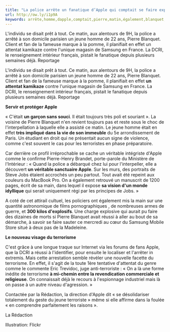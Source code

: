 ```yaml
---
title: "La police arrête un fanatique d’Apple qui comptait se faire exploser dans une boutique Samsung"
url: http://ow.ly/i1p9A
keywords: arrête,homme,dapple,comptait,pierre,matin,également,blanquet,boutique,samsung,jeune,déjà,exploser,dcri,apple,faire,fanatique
---
```

L'individu se disait prêt à tout. Ce matin, aux alentours de 9H, la police a arrêté à son domicile parisien un jeune homme de 22 ans, Pierre Blanquet. Client et fan de la fameuse marque à la pomme, il planifiait en effet un attentat kamikaze contre l'unique magasin de Samsung en France. La DCRI, le renseignement intérieur français, pistait le fanatique depuis plusieurs semaines déjà. Reportage

L'individu se disait prêt à tout. Ce matin, aux alentours de 9H, la police a arrêté à son domicile parisien un jeune homme de 22 ans, Pierre Blanquet. Client et fan de la fameuse marque à la pomme, il planifiait en effet **un attentat kamikaze** contre l'unique magasin de Samsung en France. La DCRI, le renseignement intérieur français, pistait le fanatique depuis plusieurs semaines déjà. Reportage

**Servir et protéger Apple**

« C'était **un garçon sans souci**. Il était toujours très poli et souriant ». La voisine de Pierre Blanquet n'en revient toujours pas et reste sous le choc de l'interpellation à laquelle elle a assisté ce matin. Le jeune homme était en effet **très impliqué dans la vie de son immeuble** du 5e arrondissement de Paris. Un étudiant en droit qui ne présentait aucun signe de violence, comme c'est souvent le cas pour les terroristes en phase préparatoire.

Car derrière ce profil irréprochable se cache un véritable intégriste d'Apple comme le confirme Pierre-Henry Brandet, porte-parole du Ministère de l'Intérieur : « Quand la police a débarqué chez lui pour l'interpeller, elle a découvert **un véritable sanctuaire Apple**. Sur les murs, des portraits de Steve Jobs étaient accrochés un peu partout. Tout avait été repeint aux couleurs du MacBook Pro. On a également retrouvé un manuscrit de 1200 pages, écrit de sa main, dans lequel il expose **sa vision d'un monde idyllique** qui serait uniquement régi par les principes de Jobs. »

A coté de cet attirail cultuel, les policiers ont également mis la main sur une quantité astronomique de films pornographiques , de nombreuses armes de guerre, et **300 kilos d'explosifs**. Une charge explosive qui aurait pu faire des dizaines de morts si Pierre Blanquet avait réussi à aller au bout de sa démarche, à savoir se faire sauter ce mercredi au cœur du Samsung Mobile Store situé à deux pas de la Madeleine.

**Le nouveau visage du terrorisme**

C'est grâce à une longue traque sur Internet via les forums de fans Apple, que la DCRI a réussi à l'identifier, pour ensuite le localiser et l'arrêter in extremis. Mais cette arrestation semble révéler une nouvelle facette du terrorisme. En effet, il s'agit de la toute 1ère tentative d'attentat du genre comme le commente Eric Trevidoc, juge anti-terroriste : « On a là une forme inédite de terrorisme **à mi-chemin entre la revendication commerciale et religieuse**. On connaissait déjà le recours à l'espionnage industriel mais là on passe à un autre niveau d'agression. »

Contactée par la Rédaction, la direction d'Apple dit « se désolidariser totalement du geste du jeune terroriste » même si elle affirme dans la foulée « en comprendre parfaitement les raisons ».

La Rédaction

Illustration: Flickr
